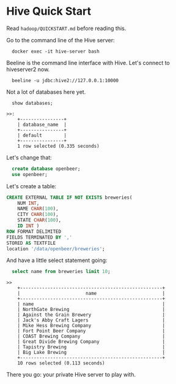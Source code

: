 # Hive Quick Start 

Read `hadoop/QUICKSTART.md` before reading this.

Go to the command line of the Hive server:
```shell
  docker exec -it hive-server bash
```

Beeline is the command line interface with Hive. Let's connect to hiveserver2 now.

```shell
  beeline -u jdbc:hive2://127.0.0.1:10000 
```

Not a lot of databases here yet.
```shell
  show databases;
```
```text
>>: 
    +----------------+
    | database_name  |
    +----------------+
    | default        |
    +----------------+
    1 row selected (0.335 seconds)
```

Let's change that:
```sql
  create database openbeer;
  use openbeer;
```

Let's create a table:
```sql
CREATE EXTERNAL TABLE IF NOT EXISTS breweries(
    NUM INT,
    NAME CHAR(100),
    CITY CHAR(100),
    STATE CHAR(100),
    ID INT )
ROW FORMAT DELIMITED
FIELDS TERMINATED BY ','
STORED AS TEXTFILE
location '/data/openbeer/breweries';
```

And have a little select statement going:
```sql
  select name from breweries limit 10;
```
```text
>>
    +----------------------------------------------------+
    |                        name                        |
    +----------------------------------------------------+
    | name                                               |
    | NorthGate Brewing                                  |
    | Against the Grain Brewery                          |
    | Jack's Abby Craft Lagers                           |
    | Mike Hess Brewing Company                          |
    | Fort Point Beer Company                            |
    | COAST Brewing Company                              |
    | Great Divide Brewing Company                       |
    | Tapistry Brewing                                   |
    | Big Lake Brewing                                   |
    +----------------------------------------------------+
    10 rows selected (0.113 seconds)
```

There you go: your private Hive server to play with.
